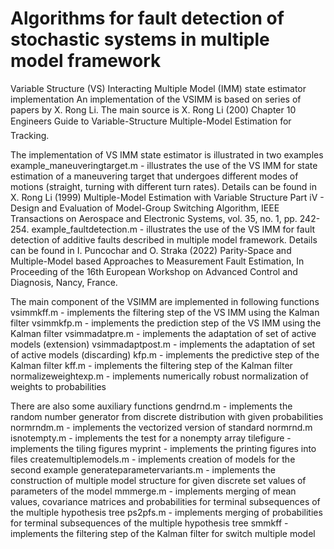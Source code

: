 # Algorithms for fault detection of stochastic systems in multiple model framework
Variable Structure (VS) Interacting Multiple Model (IMM) state estimator implementation
An implementation of the VSIMM is based on series of papers by X. Rong Li. The main source is X. Rong Li (200) Chapter 10 Engineers Guide to Variable-Structure Multiple-Model Estimation for Tracking.

The implementation of VS IMM state estimator is illustrated in two examples
example_maneuveringtarget.m - illustrates the use of the VS IMM for state estimation of a maneuvering target that undergoes different modes of motions (straight, turning with different turn rates). Details can be found in X. Rong Li (1999) Multiple-Model Estimation with Variable Structure Part iV - Design and Evaluation of Model-Group Switching Algorithm, IEEE Transactions on Aerospace and Electronic Systems, vol. 35, no. 1, pp. 242-254.
example_faultdetection.m - illustrates the use of the VS IMM for fault detection of additive faults described in multiple model framework. Details can be found in I. Puncochar and O. Straka (2022) Parity-Space and Multiple-Model based Approaches to Measurement Fault Estimation, In Proceeding of the 16th European Workshop on Advanced Control and Diagnosis, Nancy, France.

The main component of the VSIMM are implemented in following functions
vsimmkff.m - implements the filtering step of the VS IMM using the Kalman filter
vsimmkfp.m - implements the prediction step of the VS IMM using the Kalman filter
vsimmadatpre.m - implements the adaptation of set of active models (extension)
vsimmadaptpost.m - implements the adaptation of set of active models (discarding)
kfp.m - implements the predictive step of the Kalman filter
kff.m - implements the filtering step of the Kalman filter
normalizeweightexp.m - implements numerically robust normalization of weights to probabilities


There are also some auxiliary functions
gendrnd.m - implements the random number generator from discrete distribution with given probabilities
normrndm.m - implements the vectorized version of standard normrnd.m
isnotempty.m - implements the test for a nonempty array
tilefigure - implements the tiling figures
myprint - implements the printing figures into files
createmultiplemodels.m - implements creation of models for the second example
generateparametervariants.m - implements the construction of multiple model structure for given discrete set values of parameters of the model
mmmerge.m - implements merging of mean values, covariance matrices and probabilities for terminal subsequences of the multiple hypothesis tree
ps2pfs.m - implements merging of probabilities for terminal subsequences of the multiple hypothesis tree
smmkff - implements the filtering step of the Kalman filter for switch multiple model
